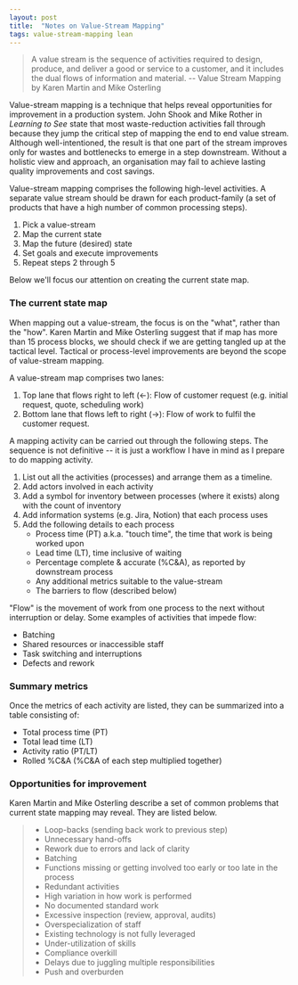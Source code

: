 ```yaml
---
layout: post
title:  "Notes on Value-Stream Mapping"
tags: value-stream-mapping lean
---
```


> A value stream is the sequence of activities required to design, produce, and deliver a good or service to a customer, and it includes the dual flows of information and material. -- Value Stream Mapping by Karen Martin and Mike Osterling

Value-stream mapping is a technique that helps reveal opportunities for
improvement in a production system. 
John Shook and Mike Rother in _Learning to See_ state that most waste-reduction activities
fall through because they jump the critical step of mapping the 
end to end value stream. Although well-intentioned, 
the result is that one part of the stream improves only for
wastes and bottlenecks to emerge in a step downstream.
Without a holistic view and approach, an organisation may fail to achieve
lasting quality improvements and cost savings.

Value-stream mapping comprises the following high-level activities. 
A separate value stream should be drawn for each product-family
(a set of products that have a high number of common processing steps). 

1. Pick a value-stream
2. Map the current state
3. Map the future (desired) state
4. Set goals and execute improvements
5. Repeat steps 2 through 5

Below we'll focus our attention on creating the current state map.

### The current state map
When mapping out a value-stream, the focus is on the "what", rather than the "how".
Karen Martin and Mike Osterling suggest that if map has more than 15 process blocks,
we should check if we are getting tangled up at the tactical level.
Tactical or process-level improvements are beyond the scope of value-stream mapping.
 
A value-stream map comprises two lanes:
1. Top lane that flows right to left (<-): Flow of customer request (e.g. initial request, quote, scheduling work)
2. Bottom lane that flows left to right (->): Flow of work to fulfil the customer request.

A mapping activity can be carried out through the following steps.
The sequence is not definitive -- it is just a workflow I have in mind as I prepare to do mapping activity.
1. List out all the activities (processes) and arrange them as a timeline.
2. Add actors involved in each activity
3. Add a symbol for inventory between processes (where it exists) along with the count of inventory
4. Add information systems (e.g. Jira, Notion) that each process uses
5. Add the following details to each process
   - Process time (PT) a.k.a. "touch time", the time that work is being worked upon
   - Lead time (LT), time inclusive of waiting
   - Percentage complete & accurate (%C&A), as reported by downstream process
   - Any additional metrics suitable to the value-stream
   - The barriers to flow (described below)

"Flow" is the movement of work from one process to the next without interruption or delay.
Some examples of activities that impede flow:
- Batching
- Shared resources or inaccessible staff
- Task switching and interruptions
- Defects and rework

### Summary metrics
Once the metrics of each activity are listed, they can be summarized into a table consisting of:
- Total process time (PT)
- Total lead time (LT)
- Activity ratio (PT/LT)
- Rolled %C&A (%C&A of each step multiplied together)

### Opportunities for improvement
Karen Martin and Mike Osterling describe a set of common problems 
that current state mapping may reveal. They are listed below.

> - Loop-backs (sending back work to previous step)
> - Unnecessary hand-offs
> - Rework due to errors and lack of clarity
> - Batching
> - Functions missing or getting involved too early or too late in the process
> - Redundant activities
> - High variation in how work is performed
> - No documented standard work
> - Excessive inspection (review, approval, audits)
> - Overspecialization of staff
> - Existing technology is not fully leveraged
> - Under-utilization of skills
> - Compliance overkill
> - Delays due to juggling multiple responsibilities
> - Push and overburden